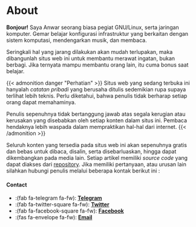 # About

**Bonjour!** Saya Anwar seorang biasa pegiat GNU/Linux, serta jaringan komputer. Gemar belajar konfigurasi infrastruktur yang berkaitan dengan sistem komputasi, mendengarkan musik, dan membaca.

Seringkali hal yang jarang dilakukan akan mudah terlupakan, maka dibangunlah situs web ini untuk membantu merawat ingatan, bukan berbagi. Jika ternyata mampu membantu orang lain, itu cuma bonus saat belajar.

{{< admonition danger "Perhatian" >}}
Situs web yang sedang terbuka ini hanyalah _catatan pribadi_ yang berusaha ditulis sedemikian rupa supaya terlihat lebih teknis. Perlu diketahui, bahwa penulis tidak berharap setiap orang dapat memahaminya.

Penulis sepenuhnya tidak bertanggung jawab atas segala kerugian atau kerusakan yang disebabkan oleh setiap konten dalam situs ini. Pembaca hendaknya lebih waspada dalam mempraktikan hal-hal dari internet. 
{{< /admonition >}}

Seluruh konten yang tersedia pada situs web ini akan sepenuhnya gratis dan bebas untuk dibaca, disalin, serta disebarluaskan, hingga dapat dikembangkan pada media lain. Setiap artikel memiliki _source code_ yang dapat diakses dari [repository](https://github.com/anwareset/blog). Jika memiliki pertanyaan, atau urusan lain silahkan hubungi penulis melalui beberapa kontak berikut ini :

#### Contact

* :(fab fa-telegram fa-fw): **[Telegram](https://t.me/mtrianwar)**
* :(fab fa-twitter-square fa-fw): **[Twitter](https://twitter.com/mtrianwar)**
* :(fab fa-facebook-square fa-fw): **[Facebook](https://fb.com/mtrianwar)**
* :(fas fa-envelope fa-fw): **[Email](mailto:trianwar@protonmail.com)**


